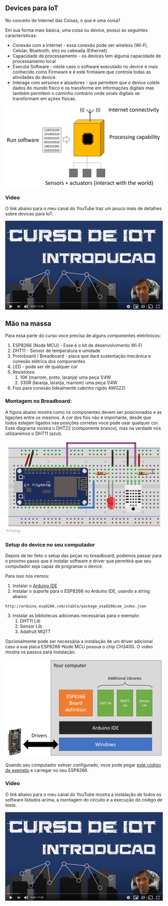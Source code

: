 ## Devices para IoT

No conceito de Internet das Coisas, o que é uma coisa?

Em sua forma mais básica, uma coisa ou device, possui as seguintes características:

- Conexão com a Internet - essa conexão pode ser wireless (Wi-Fi, Celular, Bluetooth, etc) ou cabeada (Ethernet). 
- Capacidade de processamento - os devices tem alguma capacidade de processamento local
- Executa Software - neste caso o software executado no device é mais conhecido como Firmware e é este firmware que controla todas as atividades do device. 
- Interage com sersores e atuadores - que permitem que o device colete dados do mundo físico e os transforme em informações digitais mas também permitem o caminho contrário onde sinais digitais se transformam em ações físicas.

![Thing](Imagens/thing.png)

### Video

O link abaixo para o meu canal do YouTube traz um pouco mais de detalhes sobre devices para IoT.

[![Setup](Imagens/intro.png)](https://youtu.be/ItrVKlmpxF0)

## Mão na massa

Para essa parte do curso voce precisa de alguns componentes eletrônicos:

1. ESP8266 (Node MCU) - Esse é o kit de desenvolvimento Wi-Fi
1. DHT11 - Sensor de temperatura e umidade
1. Protoboard / Breadboard - placa que dará sustentação mecânica e conexão elétrica dos componentes
1. LED - pode ser de qualquer cor
1. Resistores: 
    1. 10K (marrom, preto, laranja) uma peça 1/4W
    1. 330R (laranja, laranja, marrom) uma peça 1/4W
1. Fios para conexão (idealmente cabinho rígido AWG22)

### Montagem no Breadboard:

A figura abaixo mostra como os componentes devem ser posicionados e as ligações entre os mesmos. A cor dos fios não é importante, desde que todos estejam ligados nas posições corretas voce pode usar qualquer cor. Esse diagrama mostra o DHT22 (componente branco), mas na verdade nós utilizaremos o DHT11 (azul).

![Thing](Imagens/breadboard.png)

### Setup do device no seu computador

Depois de ter feito o setup das peças no breadboard, podemos passar para o proximo passo que é instalar software e driver que permitirá que seu computador seja capaz de programar o device. 

Para isso nós iremos: 

1. Instalar o [Arduino IDE](www.arduino.cc)
1. Instalar o suporte para o ESP8266 no Arduino IDE, usando a string abaixo:

```
http://arduino.esp8266.com/stable/package_esp8266com_index.json

```
3. Instalar as bibliotecas adicionais necessárias para o exemplo:
    1. DHT11 Lib
    1. Sensor Lib
    1. Adafruit MQTT 

Opcionalmente pode ser necessária a instalação de um driver adicional caso a sua placa ESP8266-Node MCU possua o chip CH340G. O video mostra os passos para instalação. 

![Thing](Imagens/drivers.png)

Quando seu computador estiver configurado, voce pode pegar [este código de exemplo](sample-code/basic-test.ino) e carregar no seu ESP8266.

### Video

O link abaixo para o meu canal do YouTube mostra a instalação de todos os software listados acima, a montagem do circuito e a execução do código de teste.

[![Setup](Imagens/intro.png)](https://youtu.be/ItrVKlmpxF0)